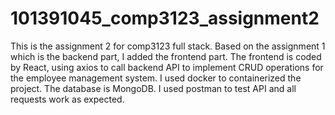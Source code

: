 # 101391045_comp3123_assignment2
This is the assignment 2 for comp3123 full stack.
Based on the assignment 1 which is the backend part, I added the frontend part.
The frontend is coded by React, using axios to call backend API to implement CRUD operations for the employee management system.
I used docker to containerized the project.
The database is MongoDB.
I used postman to test API and all requests work as expected.
